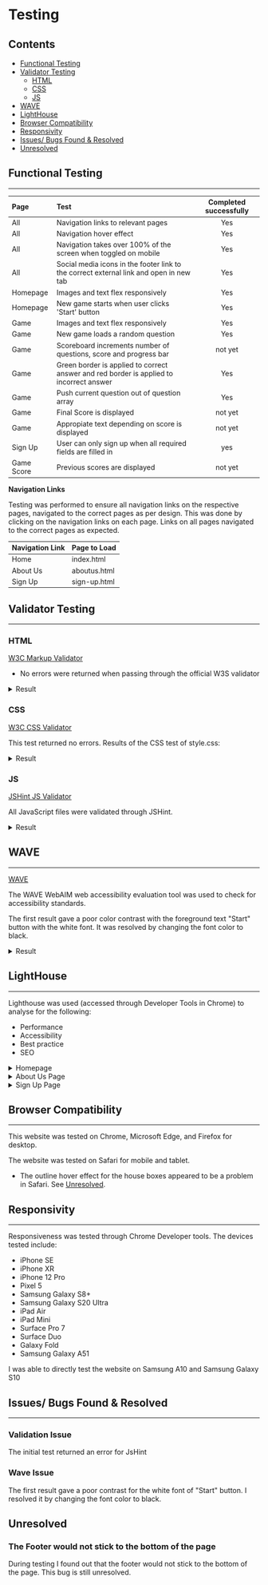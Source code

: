 # Testing

## Contents

- [Functional Testing](#functional-testing)
- [Validator Testing](#validator-testing)
  - [HTML](#html)
  - [CSS](#css)
  - [JS](#js)
- [WAVE](#wave)
- [LightHouse](#lighthouse)
- [Browser Compatibility](#browser-compatibility)
- [Responsivity](#responsivity)
- [Issues/ Bugs Found & Resolved](#issues-bugs)
- [Unresolved](#unresolved)

## <a name="functional-testing">Functional Testing</a>

---


| Page       | Test                                                                                   | Completed successfully |
| :--------- | :------------------------------------------------------------------------------------- | :--------------------: |
| All        | Navigation links to relevant pages                                                     |          Yes           |
| All        | Navigation hover effect                                                                |          Yes           |
| All        | Navigation takes over 100% of the screen when toggled on mobile                        |          Yes           |
| All        | Social media icons in the footer link to the correct external link and open in new tab |          Yes           |
| Homepage   | Images and text flex responsively                                                      |          Yes           |
| Homepage   | New game starts when user clicks 'Start' button                                        |          Yes           |
| Game       | Images and text flex responsively                                                      |          Yes           |
| Game       | New game loads a random question                                                       |          Yes           |
| Game       | Scoreboard increments number of questions, score and progress bar                      |          not yet       |
| Game       | Green border is applied to correct answer and red border is applied to incorrect answer|          Yes           |
| Game       | Push current question out of question array                                            |          Yes           |
| Game       | Final Score is displayed                                                               |          not yet       |
| Game       | Appropiate text depending on score is displayed                                        |          not yet       |
| Sign Up    | User can only sign up when all required fields are filled in                           |          yes           |
| Game Score | Previous scores are displayed                                                          |          not yet       |


**Navigation Links**

Testing was performed to ensure all navigation links on the respective pages, navigated to the correct pages as per design. 
This was done by clicking on the navigation links on each page. Links on all pages navigated to the correct pages as expected.

| Navigation Link | Page to Load  |
|-----------------|---------------|
| Home            |  index.html   |
| About Us        |  aboutus.html |
| Sign Up         |  sign-up.html |



## <a name="validator-testing">Validator Testing</a>

---

### <a name="html">HTML</a>

[W3C Markup Validator](https://validator.w3.org/)


- No errors were returned when passing through the official W3S validator

<details>
<summary>Result</summary>
Home Page

![HTML Validator Home Page](assets/images/index.html.validation.png)

About Us Page

![HTML Validator About Us Page](assets/images/aboutus.validation.png)

Sign Up Page 

![HTML Validator Sign Up Page](assets/images/signup.validation.png)

</details>


### <a name="css">CSS</a>

[W3C CSS Validator](https://jigsaw.w3.org/css-validator/)

This test returned no errors.
Results of the CSS test of style.css:

<details>
<summary>Result</summary>

- No errors were found when passing through the official (Jigsaw) validator
CSS Validator Results

![CSS Validator](assets/images/css_validation.png)


</details>

### <a name="js">JS</a>

[JSHint JS Validator](https://jshint.com/)

All JavaScript files were validated through JSHint.

<details>
<summary>Result</summary>

![Screenshot of JSHint testing](assets/testing/jshint.jpg)

</details>

## <a name="wave">WAVE</a>

---

[WAVE](https://wave.webaim.org/)

The WAVE WebAIM web accessibility evaluation tool was used to check for accessibility standards.

The first result gave a poor color contrast with the foreground text "Start" button with the white font. It was resolved by changing the font color to black.

<details>
<summary>Result</summary>

![Wave Testing Result](assets/images/wave_test.png)

Testing was focused to ensure the following criteria were met:

- All forms have associated labels or aria-labels so that this is read out on a screen reader to users who tab to form inputs.
- Color contrasts meet a minimum ratio as specified in WCAG 2.1 Contrast Guidelines.
- Heading levels are not missed or skipped to ensure the importance of content is relayed correctly to the end user.
- All content is contained within landmarks to ensure ease of use for assistive technology, allowing the user to navigate by page regions.
- All not textual content had alternative text or titles so descriptions are read out to screen readers
- HTML page lang attribute has been set.
- Aria properties have been implemented correctly.
- WCAG 2.1 Coding best practices being followed.

</details>


## <a name="lighthouse">LightHouse</a>

---

Lighthouse was used (accessed through Developer Tools in Chrome) to analyse for the following:

- Performance
- Accessibility
- Best practice
- SEO


<details>
<summary>Homepage</summary>

![Lighthouse Test Home page](assets/images/lighthouse_homepage.png)

</details>
<details>
<summary>About Us Page</summary>

![Lighthouse About Us page](assets/images/lighthouse_aboutus.png)

</details>
<details>
<summary>Sign Up Page</summary>

![Lighthouse Sign Up page](assets/images/lighthouse_signup.png)

</details>


## <a name="browser-compatibility">Browser Compatibility</a>

---

This website was tested on Chrome, Microsoft Edge, and Firefox for desktop.

The website was tested on Safari for mobile and tablet.

- The outline hover effect for the house boxes appeared to be a problem in Safari. See [Unresolved](#unresolved).

## <a name="responsivity">Responsivity</a>

---

Responsiveness was tested through Chrome Developer tools. The devices tested include:

- iPhone SE
- iPhone XR
- iPhone 12 Pro
- Pixel 5
- Samsung Galaxy S8+
- Samsung Galaxy S20 Ultra
- iPad Air
- iPad Mini
- Surface Pro 7
- Surface Duo
- Galaxy Fold
- Samsung Galaxy A51

I was able to directly test the website on Samsung A10 and Samsung Galaxy S10


## <a name="issues-bugs">Issues/ Bugs Found & Resolved</a>

---

### Validation Issue

The initial test returned an error for JsHint
### Wave Issue

The first result gave a poor contrast  for the white font of "Start" button. I resolved it by changing the font color to black.

## <a name="unresolved">Unresolved</a>

### The Footer would not stick to the bottom of the page

During testing I found out that the footer would not stick to the
 bottom of the page. This bug is still unresolved.